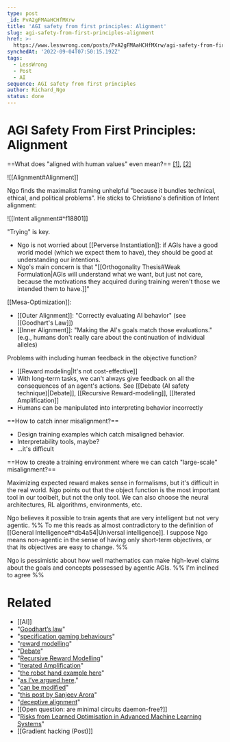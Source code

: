 ```yaml
---
type: post
_id: PvA2gFMAaHCHfMXrw
title: 'AGI safety from first principles: Alignment'
slug: agi-safety-from-first-principles-alignment
href: >-
  https://www.lesswrong.com/posts/PvA2gFMAaHCHfMXrw/agi-safety-from-first-principles-alignment
synchedAt: '2022-09-04T07:50:15.192Z'
tags:
  - LessWrong
  - Post
  - AI
sequence: AGI safety from first principles
author: Richard_Ngo
status: done
---
```


# AGI Safety From First Principles: Alignment

==What does "aligned with human values" even mean?== [\[1\]](https://arxiv.org/abs/2001.09768), [\[2\]](https://ai-alignment.com/ambitious-vs-narrow-value-learning-99bd0c59847e)

![[Alignment#Alignment]]

Ngo finds the maximalist framing unhelpful "because it bundles technical, ethical, and political problems". He sticks to Christiano's definition of Intent alignment:

![[Intent alignment#^f18801]]

"Trying" is key.
- Ngo is not worried about [[Perverse Instantiation]]: if AGIs have a good world model (which we expect them to have), they should be good at understanding our intentions.
- Ngo's main concern is that "[[Orthogonality Thesis#Weak Formulation|AGIs will understand what we want, but just not care, because the motivations they acquired during training weren't those we intended them to have.]]"

[[Mesa-Optimization]]:
- [[Outer Alignment]]: "Correctly evaluating AI behavior" (see [[Goodhart's Law]])
- [[Inner Alignment]]: "Making the AI's goals match those evaluations." (e.g., humans don't really care about the continuation of individual alleles)

Problems with including human feedback in the objective function?
- [[Reward modeling|It's not cost-effective]]
- With long-term tasks, we can't always give feedback on all the consequences of an agent's actions. See [[Debate (AI safety technique)|Debate]], [[Recursive Reward-modeling]], [[Iterated Amplification]]
- Humans can be manipulated into interpreting behavior incorrectly 

==How to catch inner misalignment?==
- Design training examples which catch misaligned behavior.
- Interpretability tools, maybe?
- ...it's difficult

==How to create a training environment where we can catch "large-scale" misalignment?==

Maximizing expected reward makes sense in formalisms, but it's difficult in the real world. Ngo points out that the object function is the most important tool in our toolbelt, but not the only tool. We can also choose the neural architectures, RL algorithms, environments, etc.

Ngo believes it possible to train agents that are very intelligent but not very agentic. %% To me this reads as almost contradictory to the definition of [[General Intelligence#^db4a54|Universal intelligence]]. I suppose Ngo means non-agentic in the sense of having only short-term objectives, or that its objectives are easy to change.  %%

Ngo is pessimistic about how well mathematics can make high-level claims about the goals and concepts possessed by agentic AGIs. %% I'm inclined to agree %%


# Related

- [[AI]]
- "[Goodhart’s law](https://arxiv.org/abs/1803.04585)"
- "[specification gaming behaviours](https://vkrakovna.wordpress.com/2018/04/02/specification-gaming-examples-in-ai/)"
- "[reward modelling](https://arxiv.org/abs/1706.03741)"
- "[Debate](https://openai.com/blog/debate/)"
- "[Recursive Reward Modelling](https://medium.com/@deepmindsafetyresearch/scalable-agent-alignment-via-reward-modeling-bf4ab06dfd84)"
- "[Iterated Amplification](https://openai.com/blog/amplifying-ai-training/)"
- "[the robot hand example here](https://openai.com/blog/deep-reinforcement-learning-from-human-preferences/)"
- "[as I’ve argued here,](https://www.alignmentforum.org/posts/GqxuDtZvfgL2bEQ5v/arguments-against-myopic-training)"
- "[can be modified](https://arxiv.org/abs/1505.07818)"
- "[this post by Sanjeev Arora](http://www.offconvex.org/2019/06/03/trajectories/)"
- "[deceptive alignment](https://www.alignmentforum.org/s/r9tYkB2a8Fp4DN8yB/p/zthDPAjh9w6Ytbeks)"
- [[Open question: are minimal circuits daemon-free?]]
- "[Risks from Learned Optimisation in Advanced Machine Learning Systems](https://arxiv.org/abs/1906.01820)"
- [[Gradient hacking (Post)]]
